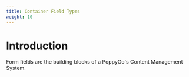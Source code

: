 ```yaml
---
title: Container Field Types
weight: 10
---
```


# Introduction

Form fields are the building blocks of a PoppyGo's Content Management System.

